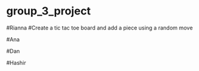 # group_3_project

#Rianna
#Create a tic tac toe board and add a piece using a random move

#Ana

#Dan

#Hashir
